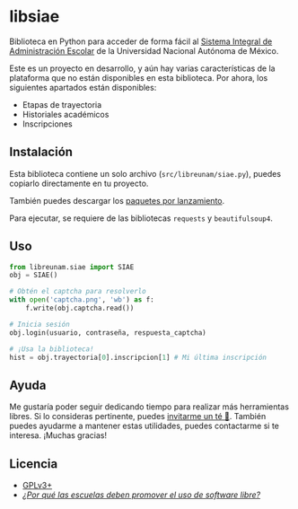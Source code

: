 # libsiae

Biblioteca en Python para acceder de forma fácil al [Sistema Integral de Administración Escolar](https://www.dgae-siae.unam.mx/www_gate.php) de la Universidad Nacional Autónoma de México.

Este es un proyecto en desarrollo, y aún hay varias características de la plataforma que no están disponibles en esta biblioteca. Por ahora, los siguientes apartados están disponibles:

* Etapas de trayectoria
* Historiales académicos
* Inscripciones
## Instalación

Esta biblioteca contiene un solo archivo (`src/libreunam/siae.py`), puedes copiarlo directamente en tu proyecto.

También puedes descargar los [paquetes por lanzamiento](https://gitlab.com/libre-unam/libsiae/-/releases).

Para ejecutar, se requiere de las bibliotecas `requests` y `beautifulsoup4`.
## Uso

```python
from libreunam.siae import SIAE
obj = SIAE()

# Obtén el captcha para resolverlo
with open('captcha.png', 'wb') as f:
    f.write(obj.captcha.read())

# Inicia sesión
obj.login(usuario, contraseña, respuesta_captcha)

# ¡Usa la biblioteca!
hist = obj.trayectoria[0].inscripcion[1] # Mi última inscripción
```

<!--Si querías implementar un sistema de inicio de sesión basado en cuentas del SIAE, tal vez te interese [este módulo de autentificación para Django](https://gitlab.com/libre-unam/django-auth-libreunam-siae).-->
## Ayuda
Me gustaría poder seguir dedicando tiempo para realizar más herramientas libres. Si lo consideras pertinente, puedes [invitarme un té 🍵](https://paypal.me/twilight1794). También puedes ayudarme a mantener estas utilidades, puedes contactarme si te interesa. ¡Muchas gracias!


## Licencia

*  [GPLv3+](https://www.gnu.org/licenses/gpl-3.0.html)
* _[¿Por qué las escuelas deben promover el uso de software libre?](https://www.gnu.org/education/edu-schools.es.html)_
